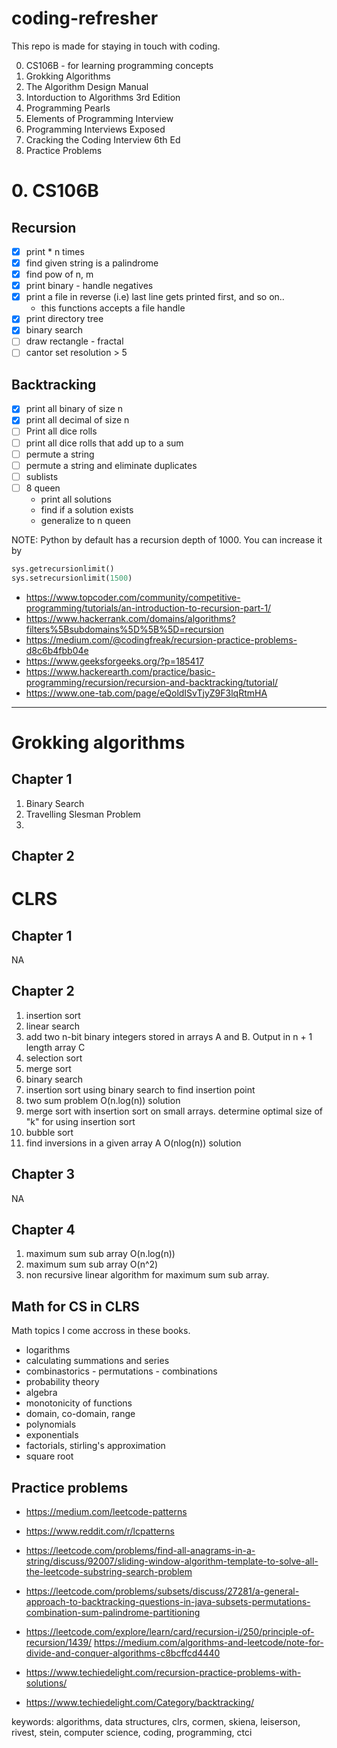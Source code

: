# coding-refresher

This repo is made for staying in touch with coding.

0. CS106B - for learning programming concepts
1. Grokking Algorithms
1. The Algorithm Design Manual
1. Intorduction to Algorithms 3rd Edition
1. Programming Pearls
1. Elements of Programming Interview
1. Programming Interviews Exposed
1. Cracking the Coding Interview 6th Ed
1. Practice Problems

# 0. CS106B

## Recursion

- [x] print \* n times
- [x] find given string is a palindrome
- [x] find pow of n, m
- [x] print binary - handle negatives
- [x] print a file in reverse (i.e) last line gets printed first, and so on..
    - this functions accepts a file handle
- [x] print directory tree
- [x] binary search
- [ ] draw rectangle - fractal
- [ ] cantor set
resolution > 5
## Backtracking

- [x] print all binary of size n
- [x] print all decimal of size n
- [ ] Print all dice rolls
- [ ] print all dice rolls that add up to a sum
- [ ] permute a string
- [ ] permute a string and eliminate duplicates
- [ ] sublists
- [ ] 8 queen
    - print all solutions
    - find if a solution exists
    - generalize to n queen



NOTE: Python by default has a recursion depth of 1000. You can increase it by 

```python
sys.getrecursionlimit()
sys.setrecursionlimit(1500)
```

- https://www.topcoder.com/community/competitive-programming/tutorials/an-introduction-to-recursion-part-1/
- https://www.hackerrank.com/domains/algorithms?filters%5Bsubdomains%5D%5B%5D=recursion
- https://medium.com/@codingfreak/recursion-practice-problems-d8c6b4fbb04e
- https://www.geeksforgeeks.org/?p=185417
- https://www.hackerearth.com/practice/basic-programming/recursion/recursion-and-backtracking/tutorial/
- https://www.one-tab.com/page/eQoldISvTjyZ9F3lqRtmHA

-----

# Grokking algorithms

## Chapter 1

1. Binary Search
2. Travelling Slesman Problem
3.

## Chapter 2

# CLRS

## Chapter 1

NA

## Chapter 2

1. insertion sort
2. linear search
3. add two n-bit binary integers stored in arrays A and B. Output in n + 1 length array C
4. selection sort
5. merge sort
6. binary search
7. insertion sort using binary search to find insertion point
8. two sum problem O(n.log(n)) solution
9. merge sort with insertion sort on small arrays. determine optimal size of "k" for using insertion sort
10. bubble sort
11. find inversions in a given array A O(nlog(n)) solution

## Chapter 3

NA

## Chapter 4

1. maximum sum sub array O(n.log(n))
2. maximum sum sub array O(n^2)
3. non recursive linear algorithm for maximum sum sub array.

## Math for CS in CLRS

Math topics I come accross in these books.

- logarithms
- calculating summations and series
- combinastorics - permutations - combinations
- probability theory
- algebra
- monotonicity of functions
- domain, co-domain, range
- polynomials
- exponentials
- factorials, stirling's approximation
- square root


## Practice problems

- https://medium.com/leetcode-patterns
- https://www.reddit.com/r/lcpatterns
- https://leetcode.com/problems/find-all-anagrams-in-a-string/discuss/92007/sliding-window-algorithm-template-to-solve-all-the-leetcode-substring-search-problem
- https://leetcode.com/problems/subsets/discuss/27281/a-general-approach-to-backtracking-questions-in-java-subsets-permutations-combination-sum-palindrome-partitioning
- https://leetcode.com/explore/learn/card/recursion-i/250/principle-of-recursion/1439/
https://medium.com/algorithms-and-leetcode/note-for-divide-and-conquer-algorithms-c8bcffcd4440

- https://www.techiedelight.com/recursion-practice-problems-with-solutions/
- https://www.techiedelight.com/Category/backtracking/

keywords: algorithms, data structures, clrs, cormen, skiena, leiserson, rivest, stein, computer science, coding, programming, ctci
